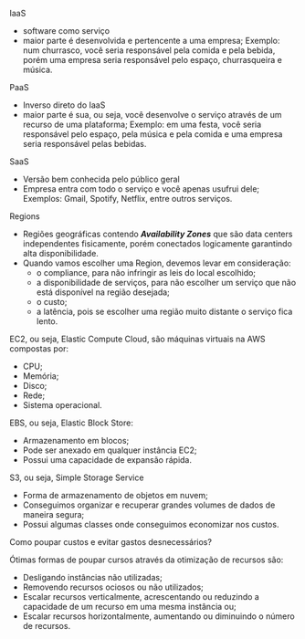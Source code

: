 IaaS 
- software como serviço
- maior parte é desenvolvida e pertencente a uma empresa;
    Exemplo: num churrasco, você seria responsável pela comida e pela bebida, porém uma empresa seria responsável pelo espaço, churrasqueira e música.

PaaS
- Inverso direto do IaaS
- maior parte é sua, ou seja, você desenvolve o serviço através de um recurso de uma plataforma;
    Exemplo: em uma festa, você seria responsável pelo espaço, pela música e pela comida e uma empresa seria responsável pelas bebidas.

SaaS
- Versão bem conhecida pelo público geral
- Empresa entra com todo o serviço e você apenas usufrui dele;
    Exemplos: Gmail, Spotify, Netflix, entre outros serviços.

Regions
- Regiões geográficas contendo ***Availability Zones*** que são data centers independentes fisicamente, porém conectados logicamente garantindo alta disponibilidade.
- Quando vamos escolher uma Region, devemos levar em consideração: 
    - o compliance, para não infringir as leis do local escolhido;
    - a disponibilidade de serviços, para não escolher um serviço que não está disponível na região desejada;
    - o custo;
    - a latência, pois se escolher uma região muito distante o serviço fica lento.

EC2, ou seja, Elastic Compute Cloud, são máquinas virtuais na AWS compostas por: 
- CPU; 
- Memória;
- Disco;
- Rede;
- Sistema operacional.

EBS, ou seja, Elastic Block Store:
- Armazenamento em blocos; 
- Pode ser anexado em qualquer instância EC2;
- Possui uma capacidade de expansão rápida.

S3, ou seja, Simple Storage Service
- Forma de armazenamento de objetos em nuvem;
- Conseguimos organizar e recuperar grandes volumes de dados de maneira segura;
- Possui algumas classes onde conseguimos economizar nos custos.


Como poupar custos e evitar gastos desnecessários?

Ótimas formas de poupar cursos através da otimização de recursos são: 
- Desligando instâncias não utilizadas;
- Removendo recursos ociosos ou não utilizados;
- Escalar recursos verticalmente, acrescentando ou reduzindo a capacidade de um recurso em uma mesma instância ou;
- Escalar recursos horizontalmente, aumentando ou diminuindo o número de recursos.

